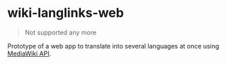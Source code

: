 # wiki-langlinks-web

> Not supported any more

Prototype of a web app to translate into several languages at once using [MediaWiki API](https://www.mediawiki.org/wiki/API:Main_page).

